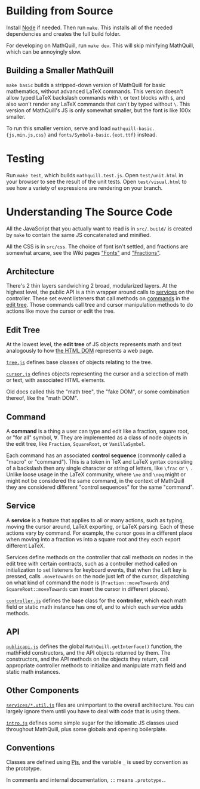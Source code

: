 # Building from Source

Install [Node](http://nodejs.org/#download) if needed. Then run `make`. This installs all of the needed dependencies and creates the full build folder.

For developing on MathQuill, run `make dev`. This will skip minifying MathQuill, which can be annoyingly slow.

## Building a Smaller MathQuill

`make basic` builds a stripped-down version of MathQuill for basic mathematics, without advanced LaTeX commands. This version doesn't allow typed LaTeX backslash commands with `\` or text blocks with `$`, and also won't render any LaTeX commands that can't by typed without `\`. This version of MathQuill's JS is only somewhat smaller, but the font is like 100x smaller.

To run this smaller version, serve and load `mathquill-basic.{js,min.js,css}` and `fonts/Symbola-basic.{eot,ttf}` instead.

# Testing

Run `make test`, which builds `mathquill.test.js`. Open `test/unit.html` in your browser to see the result of the unit tests. Open `test/visual.html` to see how a variety of expressions are rendering on your branch.

# Understanding The Source Code

All the JavaScript that you actually want to read is in `src/`. `build/` is created by `make` to contain the same JS concatenated and minified.

All the CSS is in `src/css`. The choice of font isn't settled, and fractions are somewhat arcane, see the Wiki pages ["Fonts"](http://github.com/mathquill/mathquill/wiki/Fonts) and ["Fractions"](http://github.com/mathquill/mathquill/wiki/Fractions).

## Architecture

There's 2 thin layers sandwiching 2 broad, modularized layers. At the highest level, the public API is a thin wrapper around calls to [services](#service) on the controller. These set event listeners that call methods on [commands](#command) in the [edit tree](#edit-tree). Those commands call tree and cursor manipulation methods to do actions like move the cursor or edit the tree.

## Edit Tree

At the lowest level, the **edit tree** of JS objects represents math and text analogously to how [the HTML DOM](http://www.w3.org/TR/html5-author/introduction.html#a-quick-introduction-to-html) represents a web page.

[`tree.js`](https://github.com/mathquill/mathquill/blob/master/src/tree.js) defines base classes of objects relating to the tree.

[`cursor.js`](https://github.com/mathquill/mathquill/blob/master/src/cursor.js) defines objects representing the cursor and a selection of math or text, with associated HTML elements.

Old docs called this the "math tree", the "fake DOM", or some combination thereof, like the "math DOM".

## Command

A **command** is a thing a user can type and edit like a fraction, square root, or "for all" symbol, &forall;. They are implemented as a class of node objects in the edit tree, like `Fraction`, `SquareRoot`, or `VanillaSymbol`.

Each command has an associated **control sequence** (commonly called a "macro" or "command"). This is a token in TeX and LaTeX syntax consisting of a backslash then any single character or string of letters, like `\frac` or <code>\ </code>. Unlike loose usage in the LaTeX community, where `\ne` and `\neq` might or might not be considered the same command, in the context of MathQuill they are considered different "control sequences" for the same "command".

## Service

A **service** is a feature that applies to all or many actions, such as typing, moving the cursor around, LaTeX exporting, or LaTeX parsing. Each of these actions vary by command. For example, the cursor goes in a different place when moving into a fraction vs into a square root and they each export different LaTeX.

Services define methods on the controller that call methods on nodes in the edit tree with certain contracts, such as a controller method called on initialization to set listeners for keyboard events, that when the Left key is pressed, calls `.moveTowards` on the node just left of the cursor, dispatching on what kind of command the node is (`Fraction::moveTowards` and `SquareRoot::moveTowards` can insert the cursor in different places).

[`controller.js`](https://github.com/mathquill/mathquill/blob/master/src/controller.js) defines the base class for the **controller**, which each math field or static math instance has one of, and to which each service adds methods.

## API

[`publicapi.js`](https://github.com/mathquill/mathquill/blob/master/src/publicapi.js) defines the global `MathQuill.getInterface()` function, the mathField constructors, and the API objects returned by them. The constructors, and the API methods on the objects they return, call appropriate controller methods to initialize and manipulate math field and static math instances.

## Other Components

[`services/*.util.js`](https://github.com/mathquill/mathquill/tree/master/src/services) files are unimportant to the overall architecture. You can largely ignore them until you have to deal with code that is using them.

[`intro.js`](https://github.com/mathquill/mathquill/blob/master/src/intro.js) defines some simple sugar for the idiomatic JS classes used throughout MathQuill, plus some globals and opening boilerplate.

## Conventions

Classes are defined using [Pjs](https://github.com/jneen/pjs), and the variable `_` is used by convention as the prototype.

In comments and internal documentation, `::` means `.prototype.`.
